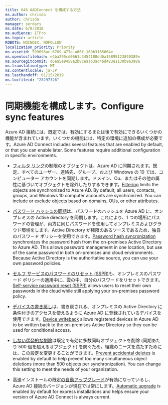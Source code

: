 ```yaml
---
title: 646 AADConnect を構成する方法
ms.author: chrisda
author: chrisda
manager: serdars
ms.date: 6/8/2018
ms.audience: ITPro
ms.topic: article
ROBOTS: NOINDEX, NOFOLLOW
localization_priority: Priority
ms.assetid: 599698ac-6709-477a-a66f-169b3165064e
ms.openlocfilehash: e4ba295cd0661c3454180dd6a15895123840389e
ms.sourcegitcommit: d6ea5e9458a2b8ceaab3ac4bd483e1130b9a398a
ms.translationtype: MT
ms.contentlocale: ja-JP
ms.lasthandoff: 01/15/2019
ms.locfileid: "28297326"
---
```

# <a name="configure-sync-features"></a><span data-ttu-id="3fe0c-102">同期機能を構成します。</span><span class="sxs-lookup"><span data-stu-id="3fe0c-102">Configure sync features</span></span>

<span data-ttu-id="3fe0c-p101">Azure AD 接続には、既定では、有効にするまたは後で有効にできるいくつかの機能が含まれています。いくつかの機能には、特定の環境に追加の構成が必要です。</span><span class="sxs-lookup"><span data-stu-id="3fe0c-p101">Azure AD Connect includes several features that are enabled by default, or that you can enable later. Some features require additional configuration in specific environments.</span></span>
  
- <span data-ttu-id="3fe0c-p102">[フィルタ リング](https://docs.microsoft.com/azure/active-directory/connect/active-directory-aadconnectsync-configure-filtering)の制限のオブジェクトは、Azure AD に同期されます。既定、すべてのユーザー、連絡先、グループ、および Windows の 10 では、コンピューター アカウントを同期します。ドメイン、Ou、またはその他の属性に基づいてオブジェクトを除外したりするできます。</span><span class="sxs-lookup"><span data-stu-id="3fe0c-p102">[Filtering](https://docs.microsoft.com/azure/active-directory/connect/active-directory-aadconnectsync-configure-filtering) limits the objects are synchronized to Azure AD. By default, all users, contacts, groups, and Windows 10 computer accounts are synchronized. You can include or exclude objects based on domains, OUs, or other attributes.</span></span> 
    
- <span data-ttu-id="3fe0c-p103">[パスワード ハッシュの同期](https://docs.microsoft.com/azure/active-directory/connect/active-directory-aadconnectsync-implement-password-hash-synchronization)は、パスワードのハッシュを Azure AD に、オンプレミスの Active directory を同期します。これにより、1 つの場所にパスワードの管理が、両方に同じパスワードを使用してオンプレミスおよびクラウド環境をします。Active Directory が権限のあるソースであるため、独自のパスワード ポリシーを使用できます。</span><span class="sxs-lookup"><span data-stu-id="3fe0c-p103">[Password hash syncronization](https://docs.microsoft.com/azure/active-directory/connect/active-directory-aadconnectsync-implement-password-hash-synchronization) synchronizes the password hash from the on-premises Active Directory to Azure AD. This allows password management in one location, but use of the same password in both on-premises and cloud environments. Because Active Directory is the authoritative source, you can use your own password policies.</span></span> 
    
- <span data-ttu-id="3fe0c-111">[セルフ サービスのパスワードのリセット (SSPR)](https://docs.microsoft.com/azure/active-directory/authentication/quickstart-sspr)も、オンプレミスのパスワード ポリシーの適用中に、雲の中、自分のパスワードをリセットできます。</span><span class="sxs-lookup"><span data-stu-id="3fe0c-111">[Self-service password reset (SSPR)](https://docs.microsoft.com/azure/active-directory/authentication/quickstart-sspr) allows users to reset their own passwords in the cloud while still applying your on-premises password policy.</span></span> 
    
- <span data-ttu-id="3fe0c-112">[デバイスの書き戻し](https://docs.microsoft.com/azure/active-directory/connect/active-directory-aadconnect-feature-device-writeback)は、書き戻される、オンプレミスの Active Directory に条件付きのアクセスを使えるように Azure AD に登録されているデバイスを使用できます。</span><span class="sxs-lookup"><span data-stu-id="3fe0c-112">[Device writeback](https://docs.microsoft.com/azure/active-directory/connect/active-directory-aadconnect-feature-device-writeback) allows registered devices in Azure AD to be written back to the on-premises Active Directory so they can be used for conditional access.</span></span> 
    
- <span data-ttu-id="3fe0c-p104">[しない偶発的な削除](https://docs.microsoft.com/azure/active-directory/connect/active-directory-aadconnectsync-feature-prevent-accidental-deletes)は既定で有効に多数同時オブジェクトを削除 (同期あたり 500 個を超えるオブジェクト) を防ぐため。組織のニーズを満たすためには、この設定を変更することができます。</span><span class="sxs-lookup"><span data-stu-id="3fe0c-p104">[Prevent accidental deletes](https://docs.microsoft.com/azure/active-directory/connect/active-directory-aadconnectsync-feature-prevent-accidental-deletes) is enabled by default to help prevent too many simultaneous object deletions (more than 500 objects per synchronization). You can change this setting to meet the needs of your organization.</span></span> 
    
- <span data-ttu-id="3fe0c-115">高速インストールの既定[の自動アップグレード](https://docs.microsoft.com/azure/active-directory/connect/active-directory-aadconnect-feature-automatic-upgrade)が有効になっているし、Azure AD 接続のバージョンが現在では常にします。</span><span class="sxs-lookup"><span data-stu-id="3fe0c-115">[Automatic upgrade](https://docs.microsoft.com/azure/active-directory/connect/active-directory-aadconnect-feature-automatic-upgrade) is enabled by default for express installations and helps ensure your version of Azure AD Connect is always current.</span></span> 
    

